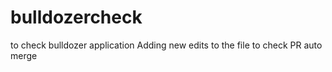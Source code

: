 # bulldozercheck
to check bulldozer application
Adding new edits to the file to check PR auto merge
